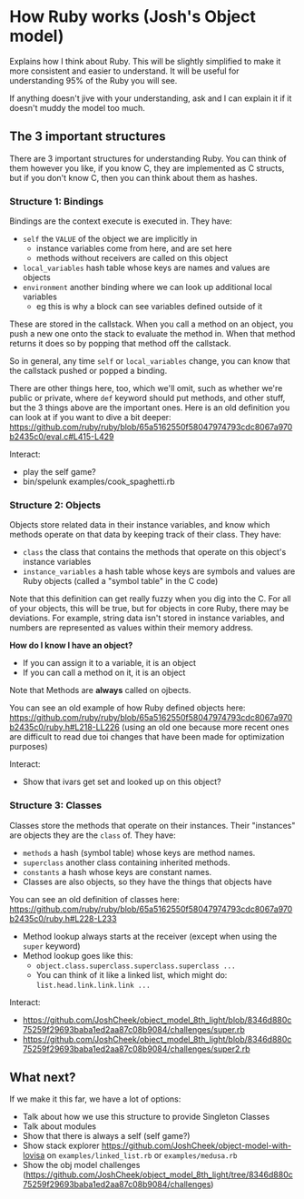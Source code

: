 How Ruby works (Josh's Object model)
====================================

Explains how I think about Ruby. This will be slightly simplified to make it
more consistent and easier to understand. It will be useful for understanding
95% of the Ruby you will see.

If anything doesn't jive with your understanding, ask and I can explain it if
it doesn't muddy the model too much.


The 3 important structures
--------------------------

There are 3 important structures for understanding Ruby.
You can think of them however you like, if you know C, they are implemented
as C structs, but if you don't know C, then you can think about them as hashes.


### Structure 1: Bindings

Bindings are the context execute is executed in.  They have:

* `self` the `VALUE` of the object we are implicitly in
  * instance variables come from here, and are set here
  * methods without receivers are called on this object
* `local_variables` hash table whose keys are names and values are objects
* `environment` another binding where we can look up additional local variables
  * eg this is why a block can see variables defined outside of it

These are stored in the callstack. When you call a method on an object, you
push a new one onto the stack to evaluate the method in. When that method returns
it does so by popping that method off the callstack.

So in general, any time `self` or `local_variables` change, you can know that
the callstack pushed or popped a binding.

There are other things here, too, which we'll omit, such as whether we're
public or private, where `def` keyword should put methods, and other stuff,
but the 3 things above are the important ones.
Here is an old definition you can look at if you want to dive a bit deeper:
https://github.com/ruby/ruby/blob/65a5162550f58047974793cdc8067a970b2435c0/eval.c#L415-L429

Interact:
* play the self game?
* bin/spelunk examples/cook_spaghetti.rb

### Structure 2: Objects

Objects store related data in their instance variables, and know which methods
operate on that data by keeping track of their class.  They have:

* `class` the class that contains the methods that operate on this object's instance variables
* `instance_variables` a hash table whose keys are symbols and values are Ruby objects (called a "symbol table" in the C code)

Note that this definition can get really fuzzy when you dig into the C.
For all of your objects, this will be true, but for objects in core Ruby,
there may be deviations. For example, string data isn't stored in instance variables,
and numbers are represented as values within their memory address.

**How do I know I have an object?**

* If you can assign it to a variable, it is an object
* If you can call a method on it, it is an object

Note that Methods are **always** called on ojbects.

You can see an old example of how Ruby defined objects here: https://github.com/ruby/ruby/blob/65a5162550f58047974793cdc8067a970b2435c0/ruby.h#L218-LL226
(using an old one because more recent ones are difficult to read due toi changes
that have been made for optimization purposes)

Interact:
* Show that ivars get set and looked up on this object?

### Structure 3: Classes

Classes store the methods that operate on their instances.
Their "instances" are objects they are the `class` of.
They have:

* `methods` a hash (symbol table) whose keys are method names.
* `superclass` another class containing inherited methods.
* `constants` a hash whose keys are constant names.
* Classes are also objects, so they have the things that objects have

You can see an old definition of classes here: https://github.com/ruby/ruby/blob/65a5162550f58047974793cdc8067a970b2435c0/ruby.h#L228-L233

* Method lookup always starts at the receiver (except when using the `super` keyword)
* Method lookup goes like this:
  * `object.class.superclass.superclass.superclass ...`
  * You can think of it like a linked list, which might do: `list.head.link.link.link ...`

Interact:
* https://github.com/JoshCheek/object_model_8th_light/blob/8346d880c75259f29693baba1ed2aa87c08b9084/challenges/super.rb
* https://github.com/JoshCheek/object_model_8th_light/blob/8346d880c75259f29693baba1ed2aa87c08b9084/challenges/super2.rb

What next?
----------

If we make it this far, we have a lot of options:
* Talk about how we use this structure to provide Singleton Classes
* Talk about modules
* Show that there is always a self (self game?)
* Show stack explorer https://github.com/JoshCheek/object-model-with-lovisa
  on `examples/linked_list.rb` or `examples/medusa.rb`
* Show the obj model challenges (https://github.com/JoshCheek/object_model_8th_light/tree/8346d880c75259f29693baba1ed2aa87c08b9084/challenges)
